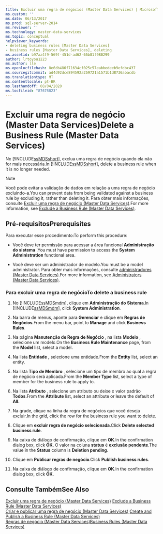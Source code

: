 ```yaml
---
title: Excluir uma regra de negócios (Master Data Services) | Microsoft Docs
ms.custom: ''
ms.date: 06/13/2017
ms.prod: sql-server-2014
ms.reviewer: ''
ms.technology: master-data-services
ms.topic: conceptual
helpviewer_keywords:
- deleting business rules [Master Data Services]
- business rules [Master Data Services], deleting
ms.assetid: b97aa4f9-569f-451d-ad62-65b81f980299
author: lrtoyou1223
ms.author: lle
ms.openlocfilehash: 8e6db486f71634cf025c57eabbedeeb9efdbc437
ms.sourcegitcommit: ad4d92dce894592a259721a1571b1d8736abacdb
ms.translationtype: MT
ms.contentlocale: pt-BR
ms.lasthandoff: 08/04/2020
ms.locfileid: "87678823"
---
```

# <a name="delete-a-business-rule-master-data-services"></a><span data-ttu-id="50efb-102">Excluir uma regra de negócio (Master Data Services)</span><span class="sxs-lookup"><span data-stu-id="50efb-102">Delete a Business Rule (Master Data Services)</span></span>
  <span data-ttu-id="50efb-103">No [!INCLUDE[ssMDSshort](../includes/ssmdsshort-md.md)], exclua uma regra de negócio quando ela não for mais necessária.</span><span class="sxs-lookup"><span data-stu-id="50efb-103">In [!INCLUDE[ssMDSshort](../includes/ssmdsshort-md.md)], delete a business rule when it is no longer needed.</span></span>  
  
> [!NOTE]  
>  <span data-ttu-id="50efb-104">Você pode evitar a validação de dados em relação a uma regra de negócio excluindo-a.</span><span class="sxs-lookup"><span data-stu-id="50efb-104">You can prevent data from being validated against a business rule by excluding it, rather than deleting it.</span></span> <span data-ttu-id="50efb-105">Para obter mais informações, consulte [Excluir uma regra de negócio &#40;Master Data Services&#41;](exclude-a-business-rule-master-data-services.md).</span><span class="sxs-lookup"><span data-stu-id="50efb-105">For more information, see [Exclude a Business Rule &#40;Master Data Services&#41;](exclude-a-business-rule-master-data-services.md).</span></span>  
  
## <a name="prerequisites"></a><span data-ttu-id="50efb-106">Pré-requisitos</span><span class="sxs-lookup"><span data-stu-id="50efb-106">Prerequisites</span></span>  
 <span data-ttu-id="50efb-107">Para executar esse procedimento:</span><span class="sxs-lookup"><span data-stu-id="50efb-107">To perform this procedure:</span></span>  
  
-   <span data-ttu-id="50efb-108">Você deve ter permissão para acessar a área funcional **Administração do sistema** .</span><span class="sxs-lookup"><span data-stu-id="50efb-108">You must have permission to access the **System Administration** functional area.</span></span>  
  
-   <span data-ttu-id="50efb-109">Você deve ser um administrador de modelo.</span><span class="sxs-lookup"><span data-stu-id="50efb-109">You must be a model administrator.</span></span> <span data-ttu-id="50efb-110">Para obter mais informações, consulte [administradores &#40;Master Data Services&#41;](../../2014/master-data-services/administrators-master-data-services.md).</span><span class="sxs-lookup"><span data-stu-id="50efb-110">For more information, see [Administrators &#40;Master Data Services&#41;](../../2014/master-data-services/administrators-master-data-services.md).</span></span>  
  
### <a name="to-delete-a-business-rule"></a><span data-ttu-id="50efb-111">Para excluir uma regra de negócio</span><span class="sxs-lookup"><span data-stu-id="50efb-111">To delete a business rule</span></span>  
  
1.  <span data-ttu-id="50efb-112">No [!INCLUDE[ssMDSmdm](../includes/ssmdsmdm-md.md)], clique em **Administração do Sistema**.</span><span class="sxs-lookup"><span data-stu-id="50efb-112">In [!INCLUDE[ssMDSmdm](../includes/ssmdsmdm-md.md)], click **System Administration**.</span></span>  
  
2.  <span data-ttu-id="50efb-113">Na barra de menus, aponte para **Gerenciar** e clique em **Regras de Negócios**.</span><span class="sxs-lookup"><span data-stu-id="50efb-113">From the menu bar, point to **Manage** and click **Business Rules**.</span></span>  
  
3.  <span data-ttu-id="50efb-114">Na página **Manutenção de Regra de Negócio** , na lista **Modelo** , selecione um modelo.</span><span class="sxs-lookup"><span data-stu-id="50efb-114">On the **Business Rule Maintenance** page, from the **Model** list, select a model.</span></span>  
  
4.  <span data-ttu-id="50efb-115">Na lista **Entidade** , selecione uma entidade.</span><span class="sxs-lookup"><span data-stu-id="50efb-115">From the **Entity** list, select an entity.</span></span>  
  
5.  <span data-ttu-id="50efb-116">Na lista **Tipo de Membro** , selecione um tipo de membro ao qual a regra de negócio será aplicada.</span><span class="sxs-lookup"><span data-stu-id="50efb-116">From the **Member Type** list, select a type of member for the business rule to apply to.</span></span>  
  
6.  <span data-ttu-id="50efb-117">Na lista **Atributo** , selecione um atributo ou deixe o valor padrão **Todos**.</span><span class="sxs-lookup"><span data-stu-id="50efb-117">From the **Attribute** list, select an attribute or leave the default of **All**.</span></span>  
  
7.  <span data-ttu-id="50efb-118">Na grade, clique na linha da regra de negócios que você deseja excluir.</span><span class="sxs-lookup"><span data-stu-id="50efb-118">In the grid, click the row for the business rule you want to delete.</span></span>  
  
8.  <span data-ttu-id="50efb-119">Clique em **excluir regra de negócio selecionada**.</span><span class="sxs-lookup"><span data-stu-id="50efb-119">Click **Delete selected business rule**.</span></span>  
  
9. <span data-ttu-id="50efb-120">Na caixa de diálogo de confirmação, clique em **OK**.</span><span class="sxs-lookup"><span data-stu-id="50efb-120">In the confirmation dialog box, click **OK**.</span></span> <span data-ttu-id="50efb-121">O valor na coluna **status** é **exclusão pendente**.</span><span class="sxs-lookup"><span data-stu-id="50efb-121">The value in the **Status** column is **Deletion pending**.</span></span>  
  
10. <span data-ttu-id="50efb-122">Clique em **Publicar regras de negócio**.</span><span class="sxs-lookup"><span data-stu-id="50efb-122">Click **Publish business rules**.</span></span>  
  
11. <span data-ttu-id="50efb-123">Na caixa de diálogo de confirmação, clique em **OK**.</span><span class="sxs-lookup"><span data-stu-id="50efb-123">In the confirmation dialog box, click **OK**.</span></span>  
  
## <a name="see-also"></a><span data-ttu-id="50efb-124">Consulte Também</span><span class="sxs-lookup"><span data-stu-id="50efb-124">See Also</span></span>  
 <span data-ttu-id="50efb-125">[Excluir uma regra de negócio &#40;Master Data Services&#41;](exclude-a-business-rule-master-data-services.md) </span><span class="sxs-lookup"><span data-stu-id="50efb-125">[Exclude a Business Rule &#40;Master Data Services&#41;](exclude-a-business-rule-master-data-services.md) </span></span>  
 <span data-ttu-id="50efb-126">[Criar e publicar uma regra de negócio &#40;Master Data Services&#41;](../../2014/master-data-services/create-and-publish-a-business-rule-master-data-services.md) </span><span class="sxs-lookup"><span data-stu-id="50efb-126">[Create and Publish a Business Rule &#40;Master Data Services&#41;](../../2014/master-data-services/create-and-publish-a-business-rule-master-data-services.md) </span></span>  
 [<span data-ttu-id="50efb-127">Regras de negócio &#40;Master Data Services&#41;</span><span class="sxs-lookup"><span data-stu-id="50efb-127">Business Rules &#40;Master Data Services&#41;</span></span>](../../2014/master-data-services/business-rules-master-data-services.md)  
  
  
